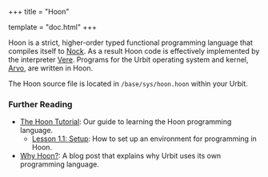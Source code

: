 +++
title = "Hoon"

template = "doc.html"
+++

Hoon is a strict, higher-order typed functional programming language that compiles itself to [Nock](/docs/glossary/nock). As a result Hoon code is effectively implemented by the interpreter [Vere](/docs/glossary/vere). Programs for the Urbit operating system and kernel, [Arvo](/docs/glossary/arvo), are written in Hoon.

The Hoon source file is located in `/base/sys/hoon.hoon` within your Urbit.

### Further Reading

- [The Hoon Tutorial](/docs/hoon/hoon-school/): Our guide to learning the Hoon programming language.
  - [Lesson 1.1: Setup](/docs/hoon/hoon-school/nouns): How to set up an environment for programming in Hoon.
- [Why Hoon?](/blog/why-hoon): A blog post that explains why Urbit uses its own programming language.
